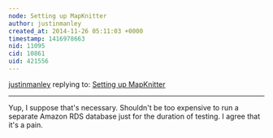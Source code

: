 ```yaml
---
node: Setting up MapKnitter
author: justinmanley
created_at: 2014-11-26 05:11:03 +0000
timestamp: 1416978663
nid: 11095
cid: 10861
uid: 421556
---
```




[justinmanley](../profile/justinmanley) replying to: [Setting up MapKnitter](../notes/justinmanley/09-01-2014/setting-up-mapknitter)

----
Yup, I suppose that's necessary.  Shouldn't be too expensive to run a separate Amazon RDS database just for the duration of testing.  I agree that it's a pain.